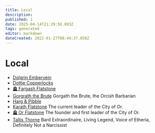 ```yaml
---
title: Local
description:
published: 1
date: 2025-04-14T21:29:58.893Z
tags: generated
editor: markdown
dateCreated: 2022-01-27T08:44:37.050Z
---
```


# Local
- [Dolgrin Embervein](/geography/settlement/city/city-of-or/local/dolgrin-embervein.md)
- [Dottie Copperlocks](/geography/settlement/city/city-of-or/local/dottie-copperlocks.md)
- [🪦 Fargash Flatstone](/geography/settlement/city/city-of-or/local/fargash-flatstone.md)
- [Gorgrath the Brute](/geography/settlement/city/city-of-or/local/gorgrath-the-brute.md)
  Gorgath the Brute, the Orcish Barbarian
- [Harg & Pibble](/geography/settlement/city/city-of-or/local/harg-and-pibble.md)
- [Karath Flatstone](/geography/settlement/city/city-of-or/local/karath-flatstone.md)
  The current leader of the City of Or.
- [🪦 Or Flatstone](/geography/settlement/city/city-of-or/local/or-flatstone.md)
  The founder and first leader of the City of Or.
- [Tallis Thorne](/geography/settlement/city/city-of-or/local/tallis-thorne.md)
  Bard Extraordinaire, Living Legend, Voice of Etheria, Definitely Not a Narcissist
